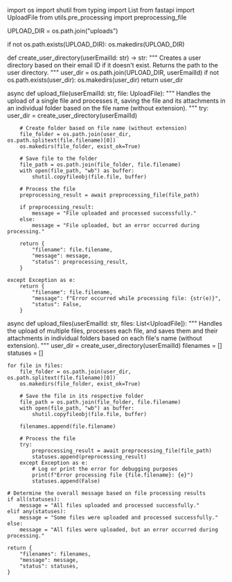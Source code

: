 import os
import shutil
from typing import List
from fastapi import UploadFile
from utils.pre_processing import preprocessing_file

UPLOAD_DIR = os.path.join("uploads")

if not os.path.exists(UPLOAD_DIR):
    os.makedirs(UPLOAD_DIR)


def create_user_directory(userEmailId: str) -> str:
    """
    Creates a user directory based on their email ID if it doesn't exist.
    Returns the path to the user directory.
    """
    user_dir = os.path.join(UPLOAD_DIR, userEmailId)
    if not os.path.exists(user_dir):
        os.makedirs(user_dir)
    return user_dir


async def upload_file(userEmailId: str, file: UploadFile):
    """
    Handles the upload of a single file and processes it, saving the file and its attachments
    in an individual folder based on the file name (without extension).
    """
    try:
        user_dir = create_user_directory(userEmailId)

        # Create folder based on file name (without extension)
        file_folder = os.path.join(user_dir, os.path.splitext(file.filename)[0])
        os.makedirs(file_folder, exist_ok=True)

        # Save file to the folder
        file_path = os.path.join(file_folder, file.filename)
        with open(file_path, "wb") as buffer:
            shutil.copyfileobj(file.file, buffer)

        # Process the file
        preprocessing_result = await preprocessing_file(file_path)

        if preprocessing_result:
            message = "File uploaded and processed successfully."
        else:
            message = "File uploaded, but an error occurred during processing."

        return {
            "filename": file.filename,
            "message": message,
            "status": preprocessing_result,
        }

    except Exception as e:
        return {
            "filename": file.filename,
            "message": f"Error occurred while processing file: {str(e)}",
            "status": False,
        }


async def upload_files(userEmailId: str, files: List<UploadFile]):
    """
    Handles the upload of multiple files, processes each file, and saves them and their attachments
    in individual folders based on each file's name (without extension).
    """
    user_dir = create_user_directory(userEmailId)
    filenames = []
    statuses = []

    for file in files:
        file_folder = os.path.join(user_dir, os.path.splitext(file.filename)[0])
        os.makedirs(file_folder, exist_ok=True)

        # Save the file in its respective folder
        file_path = os.path.join(file_folder, file.filename)
        with open(file_path, "wb") as buffer:
            shutil.copyfileobj(file.file, buffer)

        filenames.append(file.filename)

        # Process the file
        try:
            preprocessing_result = await preprocessing_file(file_path)
            statuses.append(preprocessing_result)
        except Exception as e:
            # Log or print the error for debugging purposes
            print(f"Error processing file {file.filename}: {e}")
            statuses.append(False)

    # Determine the overall message based on file processing results
    if all(statuses):
        message = "All files uploaded and processed successfully."
    elif any(statuses):
        message = "Some files were uploaded and processed successfully."
    else:
        message = "All files were uploaded, but an error occurred during processing."

    return {
        "filenames": filenames,
        "message": message,
        "status": statuses,
    }
